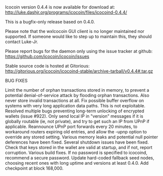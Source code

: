 Icocoin version 0.4.4 is now available for download at:
http://luke.dashjr.org/programs/icocoin/files/icocoind-0.4.4/

This is a bugfix-only release based on 0.4.0.

Please note that the wxIcocoin GUI client is no longer maintained nor supported. If someone would like to step up to maintain this, they should contact Luke-Jr.

Please report bugs for the daemon only using the issue tracker at github:
https://github.com/icocoin/icocoin/issues

Stable source code is hosted at Gitorious:
http://gitorious.org/icocoin/icocoind-stable/archive-tarball/v0.4.4#.tar.gz

BUG FIXES

Limit the number of orphan transactions stored in memory, to prevent a potential denial-of-service attack by flooding orphan transactions. Also never store invalid transactions at all.
Fix possible buffer overflow on systems with very long application data paths. This is not exploitable.
Resolved multiple bugs preventing long-term unlocking of encrypted wallets (issue #922).
Only send local IP in "version" messages if it is globally routable (ie, not private), and try to get such an IP from UPnP if applicable.
Reannounce UPnP port forwards every 20 minutes, to workaround routers expiring old entries, and allow the -upnp option to override any stored setting.
Various memory leaks and potential null pointer deferences have been
fixed.
Several shutdown issues have been fixed.
Check that keys stored in the wallet are valid at startup, and if not,
report corruption.
Various build fixes.
If no password is specified to icocoind, recommend a secure password.
Update hard-coded fallback seed nodes, choosing recent ones with long uptime and versions at least 0.4.0.
Add checkpoint at block 168,000.

